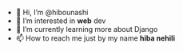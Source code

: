 - 👋 Hi, I’m @hibounashi
- 👀 I’m interested in <b>web</b> dev
- 🌱 I’m currently learning more about Django 
- 📫 How to reach me just by my name <b>hiba nehili</b>

<!---
hibounashi/hibounashi is a ✨ special ✨ repository because its `README.md` (this file) appears on your GitHub profile.
You can click the Preview link to take a look at your changes.
--->
